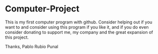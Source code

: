 # Computer-Project
This is my first computer program with github.
Consider helping out if you want to and consider using this program if you like it, and if you do even consider donating to support me, my company and the great expansion of this project.

Thanks, Pablo Rubio Punal
